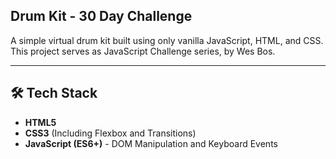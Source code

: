## Drum Kit - 30 Day Challenge

A simple virtual drum kit built using only vanilla JavaScript, HTML, and CSS. This project serves as JavaScript Challenge series, by Wes Bos.

---

## 🛠️ Tech Stack

* **HTML5**
* **CSS3** (Including Flexbox and Transitions)
* **JavaScript (ES6+)** - DOM Manipulation and Keyboard Events
